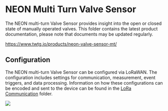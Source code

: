 # NEON Multi Turn Valve Sensor

The NEON multi-turn Valve Sensor provides insight into the open or closed state of manually operated valves.
This folder contains the latest product documentation, please note that documents may be updated regularly.

https://www.twtg.io/products/neon-valve-sensor-mt/

## Configuration

The NEON multi-turn Valve Sensor can be configured via LoRaWAN.
The configuration includes settings for communication, measurement, event triggers, and data processing.
Information on how these configurations can be encoded and sent to the device can be found in the [LoRa Communication](LoRa%20Communication) folder.

![](../.resources/vs-mt.jpg) 
